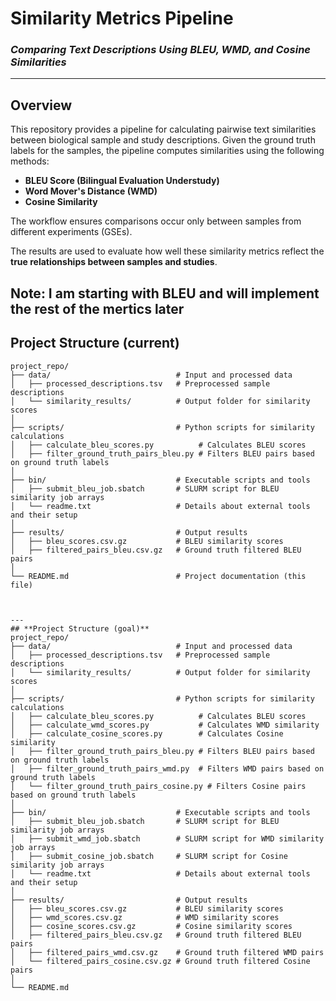 # **Similarity Metrics Pipeline**
### *Comparing Text Descriptions Using BLEU, WMD, and Cosine Similarities*

---

## **Overview**

This repository provides a pipeline for calculating pairwise text similarities between biological sample and study descriptions. Given the ground truth labels for the samples, the pipeline computes similarities using the following methods:

- **BLEU Score (Bilingual Evaluation Understudy)**  
- **Word Mover's Distance (WMD)**  
- **Cosine Similarity**  

The workflow ensures comparisons occur only between samples from different experiments (GSEs).  

The results are used to evaluate how well these similarity metrics reflect the **true relationships between samples and studies**.

Note: I am starting with BLEU and will implement the rest of the mertics later
---

## **Project Structure (current)**

```plaintext
project_repo/
├── data/                            # Input and processed data
│   ├── processed_descriptions.tsv   # Preprocessed sample descriptions
│   └── similarity_results/          # Output folder for similarity scores
│
├── scripts/                         # Python scripts for similarity calculations
│   ├── calculate_bleu_scores.py          # Calculates BLEU scores
│   ├── filter_ground_truth_pairs_bleu.py # Filters BLEU pairs based on ground truth labels
│
├── bin/                             # Executable scripts and tools
│   ├── submit_bleu_job.sbatch       # SLURM script for BLEU similarity job arrays
│   └── readme.txt                   # Details about external tools and their setup
│
├── results/                         # Output results
│   ├── bleu_scores.csv.gz           # BLEU similarity scores
│   ├── filtered_pairs_bleu.csv.gz   # Ground truth filtered BLEU pairs
│
└── README.md                        # Project documentation (this file)



---
## **Project Structure (goal)**
project_repo/
├── data/                            # Input and processed data
│   ├── processed_descriptions.tsv   # Preprocessed sample descriptions
│   └── similarity_results/          # Output folder for similarity scores
│
├── scripts/                         # Python scripts for similarity calculations
│   ├── calculate_bleu_scores.py          # Calculates BLEU scores
│   ├── calculate_wmd_scores.py           # Calculates WMD similarity
│   ├── calculate_cosine_scores.py        # Calculates Cosine similarity
│   ├── filter_ground_truth_pairs_bleu.py # Filters BLEU pairs based on ground truth labels
│   ├── filter_ground_truth_pairs_wmd.py  # Filters WMD pairs based on ground truth labels
│   └── filter_ground_truth_pairs_cosine.py # Filters Cosine pairs based on ground truth labels
│
├── bin/                             # Executable scripts and tools
│   ├── submit_bleu_job.sbatch       # SLURM script for BLEU similarity job arrays
│   ├── submit_wmd_job.sbatch        # SLURM script for WMD similarity job arrays
│   ├── submit_cosine_job.sbatch     # SLURM script for Cosine similarity job arrays
│   └── readme.txt                   # Details about external tools and their setup
│
├── results/                         # Output results
│   ├── bleu_scores.csv.gz           # BLEU similarity scores
│   ├── wmd_scores.csv.gz            # WMD similarity scores
│   ├── cosine_scores.csv.gz         # Cosine similarity scores
│   ├── filtered_pairs_bleu.csv.gz   # Ground truth filtered BLEU pairs
│   ├── filtered_pairs_wmd.csv.gz    # Ground truth filtered WMD pairs
│   └── filtered_pairs_cosine.csv.gz # Ground truth filtered Cosine pairs
│
└── README.md                        

